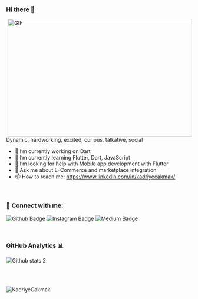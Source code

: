 ### Hi there 👋

<img align="right" alt="GIF" src="https://media.giphy.com/media/cst5AXzPxRLyIwMNsV/giphy.gif" width="500" height="320" />

Dynamic, hardworking, excited, curious, talkative, social

- 🔭 I’m currently working on Dart
- 🌱 I’m currently learning Flutter, Dart, JavaScript
- 🤔 I’m looking for help with Mobile app development with Flutter
- 💬 Ask me about E-Commerce and marketplace integration
- 📫 How to reach me: https://www.linkedin.com/in/kadriyecakmak/

<br />

### 📩 Connect with me:

[![Github Badge](https://img.shields.io/badge/-Github-000?style=quare&labelColor=000&logo=Github&logoColor=white&link=link)](https://github.com/cakmakk45) 
[![Instagram Badge](https://img.shields.io/badge/-Instagram-C13584?style=flat-quare&labelColor=C13584&logo=instagram&logoColor=white&link=link)](https://www.instagram.com/kadriyecakmakkk/) 
[![Medium Badge](https://img.shields.io/badge/-Medium-757575?style=flat-quare&labelColor=757575&logo=Medium&logoColor=white&link=link)](https://medium.com/@cakmakkadriye45) 



<br />


### GitHub Analytics 📊

![Github stats 2](https://github-readme-stats.vercel.app/api?username=cakmakk45&show_icons=true&theme=radical)

<br />
<br />

<p><img align="left" src="https://github-readme-stats.vercel.app/api/top-langs?username=cakmakk45&show_icons=true&locale=en&layout=compact" alt="KadriyeCakmak" /></p>



